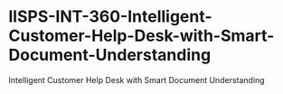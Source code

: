 # llSPS-INT-360-Intelligent-Customer-Help-Desk-with-Smart-Document-Understanding
Intelligent Customer Help Desk with Smart Document Understanding
